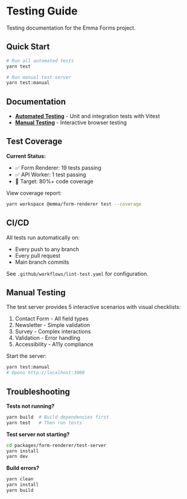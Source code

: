 # Testing Guide

Testing documentation for the Emma Forms project.

## Quick Start

```bash
# Run all automated tests
yarn test

# Run manual test server
yarn test:manual
```

## Documentation

- **[Automated Testing](./01-automated-testing.md)** - Unit and integration tests with Vitest
- **[Manual Testing](./02-manual-testing.md)** - Interactive browser testing

## Test Coverage

**Current Status:**
- ✅ Form Renderer: 19 tests passing
- ✅ API Worker: 1 test passing
- 🎯 Target: 80%+ code coverage

View coverage report:
```bash
yarn workspace @emma/form-renderer test --coverage
```

## CI/CD

All tests run automatically on:
- Every push to any branch
- Every pull request
- Main branch commits

See `.github/workflows/lint-test.yaml` for configuration.

## Manual Testing

The test server provides 5 interactive scenarios with visual checklists:

1. Contact Form - All field types
2. Newsletter - Simple validation
3. Survey - Complex interactions
4. Validation - Error handling
5. Accessibility - A11y compliance

Start the server:
```bash
yarn test:manual
# Opens http://localhost:3000
```

## Troubleshooting

**Tests not running?**
```bash
yarn build  # Build dependencies first
yarn test   # Then run tests
```

**Test server not starting?**
```bash
cd packages/form-renderer/test-server
yarn install
yarn dev
```

**Build errors?**
```bash
yarn clean
yarn install
yarn build
```
